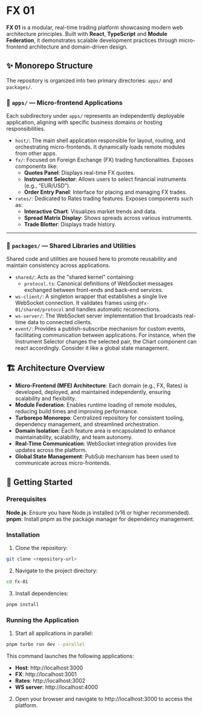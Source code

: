 # FX 01

**FX 01** is a modular, real-time trading platform showcasing modern web architecture principles. Built with **React**, **TypeScript** and **Module Federation**, it demonstrates scalable development practices through micro-frontend architecture and domain-driven design.

## ✨ Monorepo Structure
The repository is organized into two primary directories: `apps/` and `packages/`.

### 🧩 `apps/` — Micro-frontend Applications

Each subdirectory under `apps/` represents an independently deployable application, aligning with specific business domains or hosting responsibilities.

- `host/`: The main shell application responsible for layout, routing, and orchestrating micro-frontends. It dynamically loads remote modules from other apps.
- `fx/`: Focused on Foreign Exchange (FX) trading functionalities. Exposes components like:
  - **Quotes Panel**: Displays real-time FX quotes.
  - **Instrument Selector**: Allows users to select financial instruments (e.g., "EUR/USD").
  - **Order Entry Panel**: Interface for placing and managing FX trades.
- `rates/`: Dedicated to Rates trading features. Exposes components such as:
  - **Interactive Chart**: Visualizes market trends and data.
  - **Spread Matrix Display**: Shows spreads across various instruments.
  - **Trade Blotter**: Displays trade history.

---

### 🧱 `packages/` — Shared Libraries and Utilities

Shared code and utilities are housed here to promote reusability and maintain consistency across applications.

- `shared/`: Acts as the "shared kernel" containing:
  - `protocol.ts`: Canonical definitions of WebSocket messages exchanged between front-ends and back-end services.
- `ws-client/`: A singleton wrapper that establishes a single live WebSocket connection. It validates frames using `@fx-01/shared/protocol` and handles automatic reconnections.
- `ws-server/`: The WebSocket server implementation that broadcasts real-time data to connected clients.
- `event/`: Provides a publish-subscribe mechanism for custom events, facilitating communication between applications. For instance, when the Instrument Selector changes the selected pair, the Chart component can react accordingly. Consider it like a global state management.


## 🏗️ Architecture Overview

- **Micro-Frontend (MFE) Architecture**: Each domain (e.g., FX, Rates) is developed, deployed, and maintained independently, ensuring scalability and flexibility.
- **Module Federation**: Enables runtime loading of remote modules, reducing build times and improving performance.
- **Turborepo Monorepo**: Centralized repository for consistent tooling, dependency management, and streamlined orchestration.
- **Domain Isolation**: Each feature area is encapsulated to enhance maintainability, scalability, and team autonomy.
- **Real-Time Communication**: WebSocket integration provides live updates across the platform.
- **Global State Management**: PubSub mechanism has been used to communicate across micro-frontends.


## 🚀 Getting Started

### Prerequisites
  **Node.js**: Ensure you have Node.js installed (v16 or higher recommended).
  **pnpm**: Install pnpm as the package manager for dependency management.

### Installation
1. Clone the repository:
```bash
git clone <repository-url>
```

2. Navigate to the project directory:
```bash
cd fx-01
```

3. Install dependencies:
```bash
pnpm install
```

### Running the Application

1. Start all applications in parallel:

```bash
pnpm turbo run dev --parallel
```

This command launches the following applications:
- **Host**: http://localhost:3000
- **FX**: http://localhost:3001
- **Rates**: http://localhost:3002
- **WS server**: http://localhost:4000

2. Open your browser and navigate to http://localhost:3000 to access the platform.
